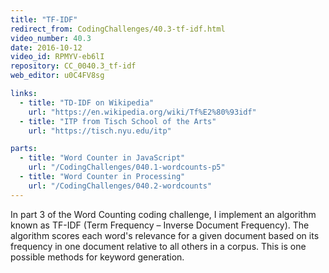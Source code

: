 ```yaml
---
title: "TF-IDF"
redirect_from: CodingChallenges/40.3-tf-idf.html
video_number: 40.3
date: 2016-10-12
video_id: RPMYV-eb6lI
repository: CC_0040.3_tf-idf
web_editor: u0C4FV8sg

links:
  - title: "TD-IDF on Wikipedia"
    url: "https://en.wikipedia.org/wiki/Tf%E2%80%93idf"
  - title: "ITP from Tisch School of the Arts"
    url: "https://tisch.nyu.edu/itp"

parts:
  - title: "Word Counter in JavaScript"
    url: "/CodingChallenges/040.1-wordcounts-p5"
  - title: "Word Counter in Processing"
    url: "/CodingChallenges/040.2-wordcounts"
---
```


In part 3 of the Word Counting coding challenge, I implement an algorithm known as TF-IDF (Term Frequency – Inverse Document Frequency).  The algorithm scores each word's relevance for a given document based on its frequency in one document relative to all others in a corpus.  This is one possible methods for keyword generation.
